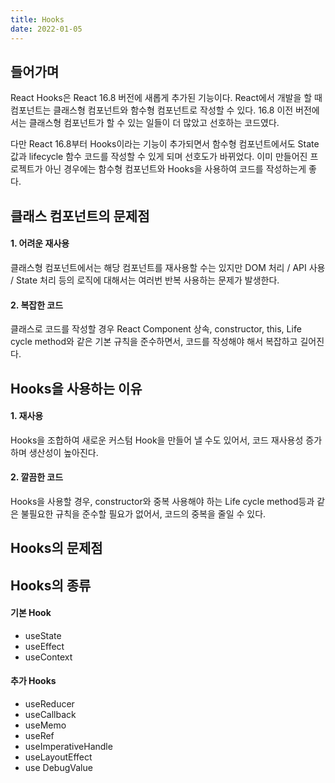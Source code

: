 ```yaml
---
title: Hooks
date: 2022-01-05
---
```


## 들어가며

React Hooks은 React 16.8 버전에 새롭게 추가된 기능이다. 
React에서 개발을 할 때 컴포넌트는 클래스형 컴포넌트와 함수형 컴포넌트로 작성할 수 있다.
16.8 이전 버전에서는 클래스형 컴포넌트가 할 수 있는 일들이 더 많았고 선호하는 코드였다.

다만 React 16.8부터 Hooks이라는 기능이 추가되면서 함수형 컴포넌트에서도 State 값과 lifecycle 함수 코드를 작성할 수 있게 되며 선호도가 바뀌었다. 이미 만들어진 프로젝트가 아닌 경우에는 함수형 컴포넌트와 Hooks을 사용하여 코드를 작성하는게 좋다.

<!-- ## React Hooks 장점
코드 재사용성이 높고, 클래스형 컴포넌트를 사용할 때보다 생산성이 높아진 것을 체감할 수 있다. -->

## 클래스 컴포넌트의 문제점

#### 1. 어려운 재사용

클래스형 컴포넌트에서는 해당 컴포넌트를 재사용할 수는 있지만 DOM 처리 / API 사용 / State 처리 등의 로직에 대해서는 여러번 반복 사용하는 문제가 발생한다.

#### 2. 복잡한 코드

클래스로 코드를 작성할 경우 React Component 상속, constructor, this, Life cycle method와 같은 기본 규칙을 준수하면서, 코드를 작성해야 해서 복잡하고 길어진다.

## Hooks을 사용하는 이유

#### 1. 재사용
Hooks을 조합하여 새로운 커스텀 Hook을 만들어 낼 수도 있어서, 코드 재사용성 증가하며 생산성이 높아진다.

#### 2. 깔끔한 코드

Hooks을 사용할 경우, constructor와 중복 사용해야 하는 Life cycle method등과 같은 불필요한 규칙을 준수할 필요가 없어서, 코드의 중복을 줄일 수 있다.

## Hooks의 문제점

## Hooks의 종류

#### 기본 Hook
  - useState
  - useEffect
  - useContext

#### 추가 Hooks
  - useReducer
  - useCallback
  - useMemo
  - useRef
  - useImperativeHandle
  - useLayoutEffect
  - use DebugValue
